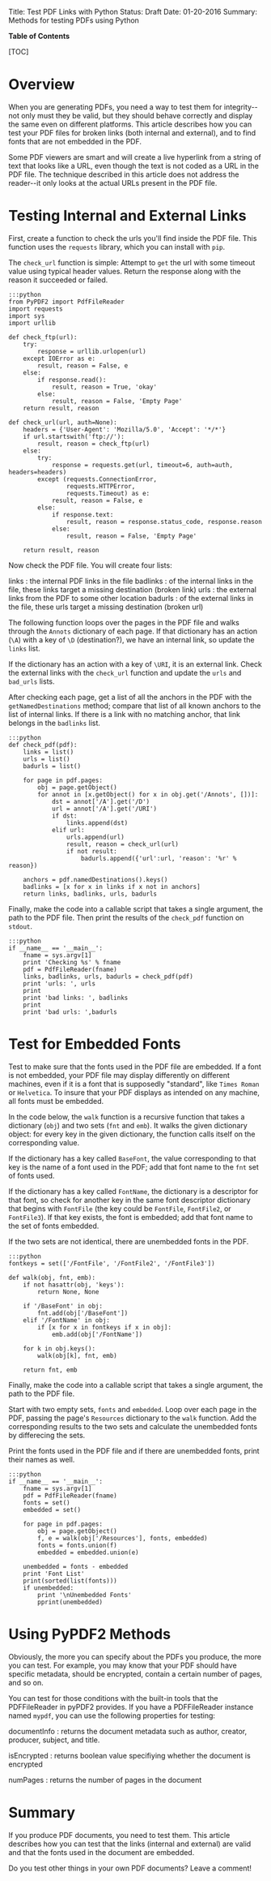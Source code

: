 Title: Test PDF Links with Python
Status: Draft
Date: 01-20-2016
Summary: Methods for testing PDFs using Python

**Table of Contents**

[TOC]

# Overview

When you are generating PDFs, you need a way to test them for integrity--not only must they be valid, but they should behave correctly and display the same even on different platforms. This article describes how you can test your PDF files for broken links (both internal and external), and to find fonts that are not embedded in the PDF.

Some PDF viewers are smart and will create a live hyperlink from a string of text that looks like a URL, even though the text is not coded as a URL in the PDF file. The technique described in this article does not address the reader--it only looks at the actual URLs present in the PDF file.

# Testing Internal and External Links

First, create a function to check the urls you'll find inside the PDF file. This function uses the `requests` library, which you can install with `pip`. 

The `check_url` function is simple: Attempt to `get` the url with some timeout value using typical header values. Return the response along with the reason it succeeded or failed.

    :::python
    from PyPDF2 import PdfFileReader
    import requests
    import sys
    import urllib

    def check_ftp(url):
        try:
            response = urllib.urlopen(url)
        except IOError as e:
            result, reason = False, e
        else:
            if response.read():
                result, reason = True, 'okay'
            else:
                result, reason = False, 'Empty Page'
        return result, reason

    def check_url(url, auth=None):
        headers = {'User-Agent': 'Mozilla/5.0', 'Accept': '*/*'}
        if url.startswith('ftp://'):
            result, reason = check_ftp(url)
        else:
            try:
                response = requests.get(url, timeout=6, auth=auth, headers=headers)
            except (requests.ConnectionError,
                    requests.HTTPError,
                    requests.Timeout) as e:
                result, reason = False, e
            else:
                if response.text:
                    result, reason = response.status_code, response.reason
                else:
                    result, reason = False, 'Empty Page'

        return result, reason

Now check the PDF file. You will create four lists:

links
: the internal PDF links in the file
badlinks
: of the internal links in the file, these links target a missing destination (broken link)
urls
: the external links from the PDF to some other location
badurls
: of the external links in the file, these urls target a missing destination (broken url)

The following function loops over the pages in the PDF file and walks through the `Annots` dictionary of each page. If that dictionary has an action (`\A`) with a key of `\D` (destination?), we have an internal link, so update the `links` list.

If the dictionary has an action with a key of `\URI`, it is an external link. Check the external links with the `check_url` function and update the `urls` and `bad_urls` lists.

After checking each page, get a list of all the anchors in the PDF with the `getNamedDestinations` method; compare that list of all known anchors to the list of internal links. If there is a link with no matching anchor, that link belongs in the `badlinks` list.

    :::python
    def check_pdf(pdf):
        links = list()
        urls = list()
        badurls = list()

        for page in pdf.pages:
            obj = page.getObject()
            for annot in [x.getObject() for x in obj.get('/Annots', [])]:
                dst = annot['/A'].get('/D')
                url = annot['/A'].get('/URI')
                if dst:
                    links.append(dst)
                elif url:
                    urls.append(url)
                    result, reason = check_url(url)
                    if not result:
                        badurls.append({'url':url, 'reason': '%r' % reason})

        anchors = pdf.namedDestinations().keys()
        badlinks = [x for x in links if x not in anchors]
        return links, badlinks, urls, badurls

Finally, make the code into a callable script that takes a single argument, the path to the PDF file. Then print the results of the `check_pdf` function on `stdout`.

    :::python
    if __name__ == '__main__':
        fname = sys.argv[1]
        print 'Checking %s' % fname
        pdf = PdfFileReader(fname)
        links, badlinks, urls, badurls = check_pdf(pdf)
        print 'urls: ', urls
        print
        print 'bad links: ', badlinks
        print
        print 'bad urls: ',badurls

# Test for Embedded Fonts

Test to make sure that the fonts used in the PDF file are embedded. If a font is not embedded, your PDF file may display differently on different machines, even if it is a font that is supposedly "standard", like `Times Roman` or `Helvetica`. To insure that your PDF displays as intended on any machine, all fonts must be embedded.

In the code below, the `walk` function is a recursive function that takes a dictionary (`obj`) and two sets (`fnt` and `emb`). It walks the given dictionary object: for every key in the given dictionary, the function calls itself on the corresponding value.

If the dictionary has a key called `BaseFont`, the value corresponding to that key is the name of a font used in the PDF; add that font name to the `fnt` set of fonts used.

If the dictionary has a key called `FontName`, the dictionary is a descriptor for that font, so check for another key in the same font descriptor dictionary that begins with `FontFile` (the key could be `FontFile`, `FontFile2`, or `FontFile3`). If that key exists, the font is embedded; add that font name to the set of fonts embedded.

If the two sets are not identical, there are unembedded fonts in the PDF.

    :::python
    fontkeys = set(['/FontFile', '/FontFile2', '/FontFile3'])
    
    def walk(obj, fnt, emb):
        if not hasattr(obj, 'keys'):
            return None, None
        
        if '/BaseFont' in obj:
            fnt.add(obj['/BaseFont'])
        elif '/FontName' in obj:
            if [x for x in fontkeys if x in obj]:
                emb.add(obj['/FontName'])
     
        for k in obj.keys():
            walk(obj[k], fnt, emb)
        
        return fnt, emb

Finally, make the code into a callable script that takes a single argument, the path to the PDF file. 

Start with two empty sets, `fonts` and `embedded`. Loop over each page in the PDF, passing the page's `Resources` dictionary to the `walk` function. Add the corresponding results to the two sets and calculate the unembedded fonts by differecing the sets.

Print the fonts used in the PDF file and if there are unembedded fonts, print their names as well.

    :::python
    if __name__ == '__main__':
        fname = sys.argv[1]
        pdf = PdfFileReader(fname)
        fonts = set()
        embedded = set()
        
        for page in pdf.pages:
            obj = page.getObject()
            f, e = walk(obj['/Resources'], fonts, embedded)
            fonts = fonts.union(f)
            embedded = embedded.union(e)
        
        unembedded = fonts - embedded
        print 'Font List'
        print(sorted(list(fonts)))
        if unembedded:
            print '\nUnembedded Fonts'
            pprint(unembedded)

# Using PyPDF2 Methods 

Obviously, the more you can specify about the PDFs you produce, the more you can test. For example, you may know that your PDF should have specific metadata, should be encrypted, contain a certain number of pages, and so on.

You can test for those conditions with the built-in tools that the PDFFileReader in pyPDF2 provides. If you have a PDFFileReader instance named `mypdf`, you can use the following properties for testing:

documentInfo
: returns the document metadata such as author, creator, producer, subject, and title.

isEncrypted
: returns boolean value specifiying whether the document is encrypted

numPages
: returns the number of pages in the document


# Summary

If you produce PDF documents, you need to test them. This article describes how you can test that the links (internal and external) are valid and that the fonts used in the document are embedded.

Do you test other things in your own PDF documents? Leave a comment!